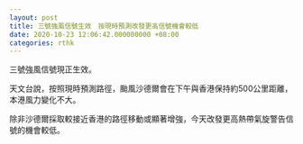```yaml
---
layout: post
title: 三號強風信號生效　按現時預測改發更高信號機會較低
date: 2020-10-23 12:06:42.000000000 +08:00
categories: rthk
---
```


三號強風信號現正生效。

天文台說，按照現時預測路徑，颱風沙德爾會在下午與香港保持約500公里距離，本港風力變化不大。

除非沙德爾採取較接近香港的路徑移動或顯著增強，今天改發更高熱帶氣旋警告信號的機會較低。

